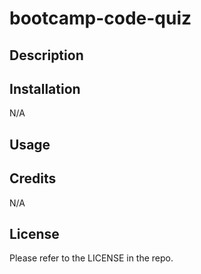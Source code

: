 # bootcamp-code-quiz

## Description

## Installation
N/A

## Usage

## Credits
N/A

## License
Please refer to the LICENSE in the repo.